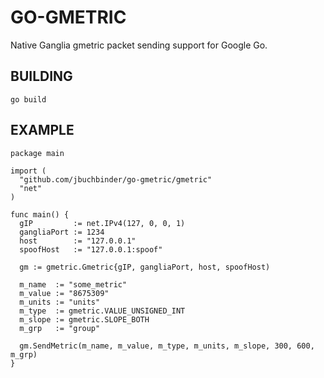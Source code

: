 GO-GMETRIC
==========

Native Ganglia gmetric packet sending support for Google Go.

BUILDING
---------

```go build```

EXAMPLE
-------

```
package main

import (
  "github.com/jbuchbinder/go-gmetric/gmetric"
  "net"
)

func main() {
  gIP         := net.IPv4(127, 0, 0, 1)
  gangliaPort := 1234
  host        := "127.0.0.1"
  spoofHost   := "127.0.0.1:spoof"

  gm := gmetric.Gmetric{gIP, gangliaPort, host, spoofHost)

  m_name  := "some_metric"
  m_value := "8675309"
  m_units := "units"
  m_type  := gmetric.VALUE_UNSIGNED_INT
  m_slope := gmetric.SLOPE_BOTH
  m_grp   := "group"

  gm.SendMetric(m_name, m_value, m_type, m_units, m_slope, 300, 600, m_grp)
}
```

